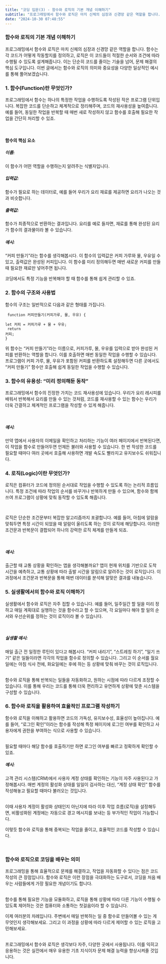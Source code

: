 ```yaml
---
title: "코딩 입문(3) - 함수와 로직의 기본 개념 이해하기"
subtitle: "프로그래밍에서 함수와 로직은 마치 신체의 심장과 신경망 같은 역할을 합니다. 함수는 각 코드가 어떻게 작동할지를 정의하고, 로직은 이 코드들이 적절한 순서와 조건에 따라 수행될 수 있도록 설계해줍니다. 이는 단순히 코드를 줄이는 기술을 넘어, 문제 해결의 핵심 도구입니다. 이번 글에서는 함수와 로직의 의미와 중요성을 다양한 일상적인 예시를 통해 풀어보겠습니다."
date: "2024-10-30 07:48:55"
---
```


### 함수와 로직의 기본 개념 이해하기

프로그래밍에서 함수와 로직은 마치 신체의 심장과 신경망 같은 역할을 합니다. 함수는 각 코드가 어떻게 작동할지를 정의하고, 로직은 이 코드들이 적절한 순서와 조건에 따라 수행될 수 있도록 설계해줍니다. 이는 단순히 코드를 줄이는 기술을 넘어, 문제 해결의 핵심 도구입니다. 이번 글에서는 함수와 로직의 의미와 중요성을 다양한 일상적인 예시를 통해 풀어보겠습니다.

### 1. 함수(Function)란 무엇인가?

프로그래밍에서 함수는 하나의 특정한 작업을 수행하도록 작성된 작은 프로그램 단위입니다. 복잡한 코드를 단순하고 체계적으로 정리해주며, 코드의 재사용성을 높여줍니다. 예를 들어, 동일한 작업을 반복할 때 매번 새로 작성하지 않고 함수를 호출해 필요한 작업을 간단히 처리할 수 있죠.

<br />

#### 함수의 핵심 요소

##### 이름: 

이 함수가 어떤 역할을 수행하는지 알려주는 식별자입니다.

##### 입력값: 

함수가 필요로 하는 데이터로, 예를 들어 우리가 요리 재료를 제공하면 요리가 나오는 것과 비슷합니다.

##### 출력값: 

함수가 최종적으로 반환하는 결과입니다. 요리를 예로 들자면, 재료를 통해 완성된 요리가 함수의 결과물이라 볼 수 있습니다.

##### 예시:

“커피 만들기”라는 함수를 생각해봅시다. 이 함수의 입력값은 커피 가루와 물, 우유일 수 있고, 출력값은 완성된 커피입니다. 이 함수를 미리 정의해두면 매번 새로운 커피를 만들 때 필요한 재료만 넣어주면 됩니다. 

코딩에서도 특정 기능을 반복해야 할 때 함수를 통해 쉽게 관리할 수 있죠.

### 2. 함수의 구조와 사용법
함수의 구조는 일반적으로 다음과 같은 형태를 가집니다.


<p>

<code> function 커피만들기(커피가루, 물, 우유) {</code>
<br />
 <code>    let 커피 = 커피가루 + 물 + 우유;</code>
<br />
 <code>    return 커피;</code>
<br />
<code>}</code>

</p>

위 함수는 “커피 만들기”라는 이름으로, 커피가루, 물, 우유를 입력으로 받아 완성된 커피를 반환하는 역할을 합니다. 이를 호출하면 매번 동일한 작업을 수행할 수 있습니다. 프로그램이 커피 가루, 물, 우유가 포함된 커피를 반환하도록 설정해두면 다른 곳에서도 “커피 만들기” 함수만 호출해 쉽게 동일한 작업을 수행할 수 있습니다.

### 3. 함수의 유용성: “미리 정의해둔 동작”
프로그래밍에서 함수의 진정한 가치는 코드 재사용성에 있습니다. 우리가 요리 레시피를 배워서 반복해서 요리를 만들 수 있는 것처럼, 코드를 재사용할 수 있는 함수는 우리가 더욱 간결하고 체계적인 프로그램을 작성할 수 있게 해줍니다.

<br />

##### 예시:

만약 앱에서 사용자의 이메일을 확인하고 처리하는 기능이 여러 페이지에서 반복된다면, 이 작업을 함수로 만들어두면 언제든 불러와 사용할 수 있습니다. 한 번 작성한 코드를 필요할 때마다 여러 곳에서 호출해 사용하면 개발 속도도 빨라지고 유지보수도 쉬워집니다.

### 4. 로직(Logic)이란 무엇인가?

로직은 컴퓨터가 코드에 정의된 순서대로 작업을 수행할 수 있도록 하는 논리적 흐름입니다. 특정 조건에 따라 작업의 순서를 바꾸거나 반복하게 만들 수 있으며, 함수와 함께 쓰여 프로그램이 상황에 맞춰 동작할 수 있도록 해줍니다.

<br />

로직은 단순한 조건문부터 복잡한 알고리즘까지 포괄합니다. 예를 들어, 아침에 알람을 맞춰두면 특정 시간이 되었을 때 알람이 울리도록 하는 것이 로직에 해당합니다. 이러한 조건문과 반복문이 결합되어 하나의 강력한 로직 체계를 만들게 되죠.

<br />

##### 예시:
출근할 때 교통 상황을 확인하는 앱을 생각해볼까요? 앱이 현재 위치를 기반으로 도착 시간을 예측하고, 교통 상황에 따라 출발 시간을 알림으로 알려주는 것이 로직입니다. 이 과정에서 조건문과 반복문을 통해 매번 데이터를 분석해 알맞은 결과를 내놓습니다.

### 5. 실생활에서의 함수와 로직 이해하기

실생활에서 함수와 로직은 자주 접할 수 있습니다. 예를 들어, 일주일간 할 일을 미리 정하고 매일 계획대로 실행하는 것을 함수라고 할 수 있으며, 각 요일마다 해야 할 일의 순서와 우선순위를 정하는 것이 로직이라 볼 수 있습니다.

<br />

##### 실생활 예시:

매일 출근 전 일정한 루틴이 있다고 해봅시다. “커피 내리기”, “스트레칭 하기”, “일기 쓰기” 같은 일들이라면 각각의 작업을 함수로 정의할 수 있습니다. 그리고 이 순서를 월요일에는 아침 식사 전에, 화요일에는 후에 하는 등 상황에 맞춰 바꾸는 것이 로직입니다.

<br />
함수와 로직을 통해 반복되는 일들을 자동화하고, 원하는 시점에 따라 다르게 조정할 수 있습니다. 이를 통해 우리는 코드를 통해 더욱 편리하고 유연하게 상황에 맞춘 시스템을 구성할 수 있습니다.

### 6. 함수와 로직을 활용하여 효율적인 프로그램 작성하기

함수와 로직을 이해하고 활용하면 코드의 가독성, 유지보수성, 효율성이 높아집니다. 예를 들어, “로그인 확인”이라는 함수를 작성해 특정 페이지에 로그인 여부를 확인하고 사용자에게 권한을 부여하는 식으로 사용할 수 있습니다. 

<br />
필요할 때마다 해당 함수를 호출하기만 하면 로그인 여부를 빠르고 정확하게 확인할 수 있죠.

##### 예시:

고객 관리 시스템(CRM)에서 사용자 계정 상태를 확인하는 기능이 자주 사용된다고 가정해봅시다. 매번 계정의 활성화 상태를 일일이 검사하는 대신, “계정 상태 확인” 함수를 작성해놓고 필요할 때마다 불러오는 것입니다. 

<br />
이때 사용자 계정이 활성화 상태인지 아닌지에 따라 이후 작업 흐름(로직)을 설정해두면, 비활성화된 계정에는 자동으로 경고 메시지를 보내는 등 부가적인 작업이 가능합니다.

<br />

이렇듯 함수와 로직을 통해 중복되는 작업을 줄이고, 효율적인 코드를 작성할 수 있습니다.

<br />

### 함수와 로직으로 코딩을 배우는 의미

프로그래밍을 통해 효율적으로 문제를 해결하고, 작업을 자동화할 수 있다는 점은 코드 작성의 큰 장점입니다. 함수와 로직은 이런 장점을 극대화하는 도구로서, 코딩을 처음 배우는 사람들에게 가장 필요한 개념이기도 합니다. 

<br />
함수를 통해 필요한 기능을 모듈화하고, 로직을 통해 상황에 따라 다른 기능이 수행될 수 있도록 제어하는 것은 컴퓨터와 소통하는 첫걸음이라 할 수 있습니다.

<br />

이제 여러분의 차례입니다. 주변에서 매일 반복하는 일 중 함수로 만들어볼 수 있는 게 무엇인지 생각해보세요. 그리고 이 과정을 상황에 따라 다르게 제어할 수 있는 로직을 고민해보세요. 

<br />
프로그래밍에서 함수와 로직은 생각보다 자주, 다양한 곳에서 사용됩니다. 이를 익히고 응용하는 것은 실전에서 매우 유용한 기초 지식이자 문제 해결 능력을 향상시켜줄 것입니다.
